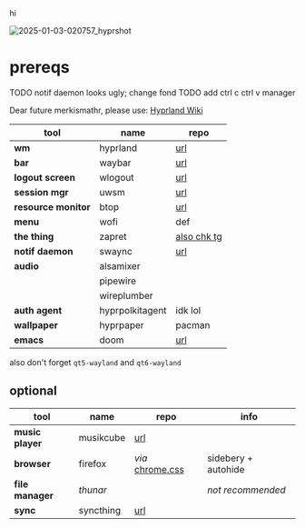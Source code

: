 hi

![2025-01-03-020757_hyprshot](https://github.com/user-attachments/assets/4c5f0aca-7e4a-4736-9602-472c485603cb)

# prereqs

TODO notif daemon looks ugly; change fond
TODO add ctrl c ctrl v manager

Dear future merkismathr, please use:
[Hyprland Wiki](https://wiki.hyprland.org/)

| tool | name | repo |
| -----|------|------|
|**wm**|hyprland|[url](https://github.com/hyprwm/Hyprland)|
|**bar**|waybar|[url](https://github.com/Alexays/Waybar)|
|**logout screen**|wlogout|[url](https://github.com/ArtsyMacaw/wlogout)|
|**session mgr**|uwsm|[url](https://github.com/Vladimir-csp/uwsm)|
|**resource monitor**|btop|[url](https://github.com/aristocratos/btop)|
|**menu**|wofi|def|
|**the thing**|zapret|[also chk tg](https://github.com/bol-van/zapret)|
|**notif daemon**|swaync|[url](https://github.com/ErikReider/SwayNotificationCenter)|
|**audio**|alsamixer|
||pipewire||
||wireplumber||
|**auth agent**|hyprpolkitagent|idk lol|
|**wallpaper**|hyprpaper|pacman|
|**emacs**|doom|[url](https://github.com/doomemacs/doomemacs)|


also don't forget `qt5-wayland` and `qt6-wayland`

## optional
| tool | name | repo | info |
| -----|------|------|------|
|**music player**|musikcube|[url](https://github.com/clangen/musikcube)||
|**browser** | firefox | _via_ [chrome.css](https://github.com/MrOtherGuy/firefox-csshacks) | sidebery + autohide |
| **file manager** | _thunar_ | | _not recommended_ |
|**sync**|syncthing|[url](https://github.com/syncthing/syncthing)|
